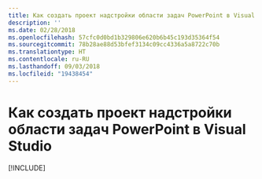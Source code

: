 ```yaml
---
title: Как создать проект надстройки области задач PowerPoint в Visual Studio
description: ''
ms.date: 02/28/2018
ms.openlocfilehash: 57cfc0d0bd1b329806e620b6b45c193d35364f54
ms.sourcegitcommit: 78b28ae88d53bfef3134c09cc4336a5a8722c70b
ms.translationtype: HT
ms.contentlocale: ru-RU
ms.lasthandoff: 09/03/2018
ms.locfileid: "19438454"
---
```

# <a name="create-your-powerpoint-task-pane-add-in-project-in-visual-studio"></a>Как создать проект надстройки области задач PowerPoint в Visual Studio

[!INCLUDE[](../includes/powerpoint-tutorial-setup.md)]